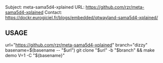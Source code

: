 Subject: meta-sama5d4-xplained
URL: https://github.com/rzr/meta-sama5d4-xplained
Contact: https://dockr.eurogiciel.fr/blogs/embedded/qtwayland-sama5d4-xplained/

## USAGE ##

  url="https://github.com/rzr/meta-sama5d4-xplained"
  branch="dizzy"
  basename=$(basename -- "$url")
  git clone "$url" -b "$branch" && make demo V=1 -C "${basename}"


